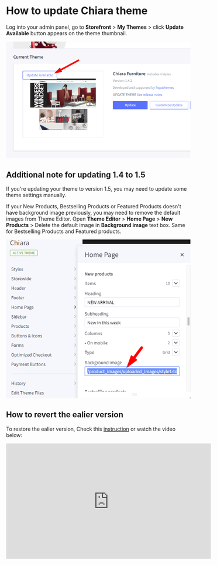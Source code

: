 # How to update Chiara theme

Log into your admin panel, go to **Storefront** > **My Themes** > click **Update Available** button appears on the theme thumbnail.

![Update theme](img/my-themes-update-theme.png)

## Additional note for updating 1.4 to 1.5

If you're updating your theme to version 1.5, you may need to update some theme settings manually.

If your New Products, Bestselling Products or Featured Products doesn't have background image previously, you may need to remove the default images from Theme Editor. Open **Theme Editor** > **Home Page** > **New Products** > Delete the default image in **Background image** text box. Same for Bestselling Products and Featured products.

![Delete background image](img/theme-settings-update-background-img.png)


## How to revert the ealier version

To restore the ealier version, Check this [instruction](https://support.bigcommerce.com/s/article/Marketplace-Theme-Updates#restore) or watch the video below:

<iframe width="560" height="315" src="https://www.youtube.com/embed/eZdmudDUrQE" frameborder="0" allow="accelerometer; autoplay; encrypted-media; gyroscope; picture-in-picture" allowfullscreen></iframe>

